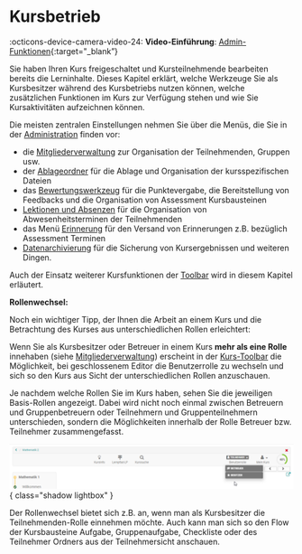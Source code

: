 # Kursbetrieb

:octicons-device-camera-video-24: **Video-Einführung**: [Admin-Funktionen](<https://www.youtube.com/embed/rWPcz6udUrI>){:target="_blank”} 

Sie haben Ihren Kurs freigeschaltet und Kursteilnehmende bearbeiten bereits die Lerninhalte. Dieses Kapitel erklärt, welche Werkzeuge Sie als Kursbesitzer während des Kursbetriebs nutzen können, welche zusätzlichen Funktionen im Kurs zur Verfügung stehen und wie Sie Kursaktivitäten aufzeichnen können. 

Die meisten zentralen Einstellungen nehmen Sie über die Menüs, die Sie in der [Administration](Using_Course_Tools/) finden vor:

 * die [Mitgliederverwaltung](Members_management.de.md) zur Organisation der Teilnehmenden, Gruppen usw.
 * der [Ablageordner](Storage_folder.de.md) für die Ablage und Organisation der kursspezifischen Dateien
 * das [Bewertungswerkzeug](Assessment_tool_overview.de.md) für die Punktevergabe, die Bereitstellung von Feedbacks und die Organisation von Assessment Kursbausteinen
  * [Lektionen und Absenzen](Lectures_and_absences.de.md) für die Organisation von Abwesenheitsterminen der Teilnehmenden
  * das Menü [Erinnerung](Course_Reminders.de.md) für den Versand von Erinnerungen z.B. bezüglich Assessment Terminen
  * [Datenarchivierung](Data_archiving.de.md) für die Sicherung von Kursergebnissen und weiteren Dingen.

Auch der Einsatz weiterer Kursfunktionen der [Toolbar](Using_Additional_Course_Features.de.md) wird in diesem Kapitel erläutert. 

 **Rollenwechsel:**


Noch ein wichtiger Tipp, der Ihnen die Arbeit an einem Kurs und die Betrachtung des Kurses aus unterschiedlichen Rollen erleichtert: 

Wenn Sie als Kursbesitzer oder Betreuer in einem Kurs **mehr als eine Rolle** innehaben (siehe [Mitgliederverwaltung](Members_management.de.md)) erscheint in der [Kurs-Toolbar](Using_Additional_Course_Features.de.md)  die Möglichkeit, bei geschlossenem Editor die Benutzerrolle zu wechseln und sich so den Kurs aus Sicht der unterschiedlichen Rollen anzuschauen. 

Je nachdem welche Rollen Sie im Kurs haben, sehen Sie die jeweiligen Basis-Rollen angezeigt. Dabei wird nicht noch einmal zwischen Betreuern und Gruppenbetreuern oder Teilnehmern und Gruppenteilnehmern unterschieden, sondern die Möglichkeiten innerhalb der Rolle Betreuer bzw. Teilnehmer zusammengefasst.

![In-Kurs Rollenwechsel](assets/Rollenwechsel.png){ class="shadow lightbox" }

Der Rollenwechsel bietet sich z.B. an, wenn man als Kursbesitzer die Teilnehmenden-Rolle einnehmen möchte. Auch kann man sich so den Flow der Kursbausteine Aufgabe, Gruppenaufgabe, Checkliste oder des Teilnehmer Ordners aus der Teilnehmersicht anschauen.
